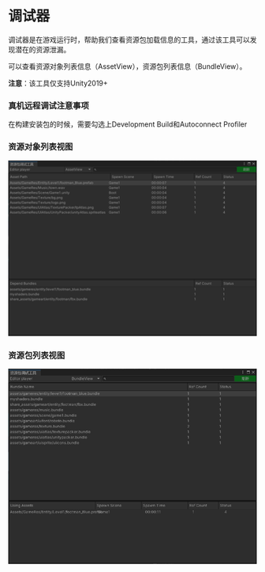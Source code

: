 # 调试器

调试器是在游戏运行时，帮助我们查看资源包加载信息的工具，通过该工具可以发现潜在的资源泄漏。

可以查看资源对象列表信息（AssetView），资源包列表信息（BundleView）。

**注意**：该工具仅支持Unity2019+

### 真机远程调试注意事项

在构建安装包的时候，需要勾选上Development Build和Autoconnect Profiler

### 资源对象列表视图

![image](./Image/AssetDebugger-img1.png)

### 资源包列表视图

![image](./Image/AssetDebugger-img2.png)

